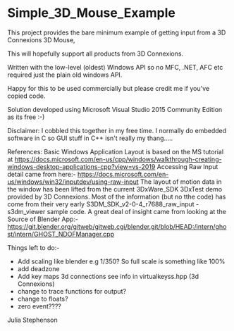 # Simple_3D_Mouse_Example
This project provides the bare minimum example of getting input from a 3D Connexions 3D Mouse,

This will hopefully support all products from 3D Connexions.

Written with the low-level (oldest) Windows API so no MFC, .NET, AFC etc required just the plain old windows API.

Happy for this to be used commercially but please credit me if you've copied code.

Solution developed using Microsoft Visual Studio 2015 Community Edition as its free :-)

Disclaimer: I cobbled this together in my free time. I normally do embedded software in C so GUI stuff in C++ isn't really my thang.....

References:
Basic Windows Application Layout is based on the MS tutorial at 
https://docs.microsoft.com/en-us/cpp/windows/walkthrough-creating-windows-desktop-applications-cpp?view=vs-2019
Accessing Raw Input detail came from here:-
https://docs.microsoft.com/en-us/windows/win32/inputdev/using-raw-input
The layout of motion data in the window has been lifted from the current 3DxWare_SDK 3DxTest demo provided by 3D Connexions.
Most of the information (but no tthe code) has come from their very early S3DM_SDK_v2-0-4_r7688_raw_input - s3dm_viewer sample code.
A great deal of insight came from looking at the Source of Blender App:-
https://git.blender.org/gitweb/gitweb.cgi/blender.git/blob/HEAD:/intern/ghost/intern/GHOST_NDOFManager.cpp

Things left to do:-

* Add scaling like blender e.g 1/350? So full scale is something like 100% 
* add deadzone
* Add key maps 3d connections see info in virtualkeyss.hpp (3d Connexions)
* change to trace functions for output?
* change to floats?
* zero event????


Julia Stephenson
